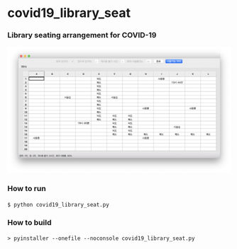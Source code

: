 # covid19_library_seat

### Library seating arrangement for COVID-19
![screen_shot](./screen_shot.png)

### How to run
`$ python covid19_library_seat.py`

### How to build
`> pyinstaller --onefile --noconsole covid19_library_seat.py`
 